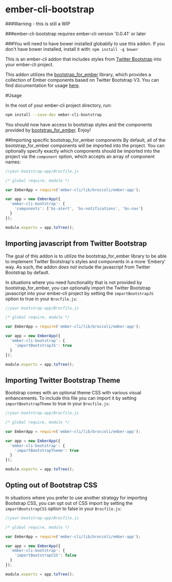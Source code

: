 ember-cli-bootstrap
===================

###Warning - this is still a WIP

###ember-cli-bootstrap requires ember-cli version '0.0.41' or later

###You will need to have bower installed globablly to use this addon.
If you don't have bower installed, install it with:
`npm install -g bower`

This is an ember-cli addon that includes styles from [Twitter Bootstrap](http://getbootstrap.com/) into your ember-cli project.

This addon utilizes the [bootstrap_for_ember](https://github.com/ember-addons/bootstrap-for-ember) library, which provides a collection of Ember components based on Twitter Bootstrap V3.
You can find documentation for usage [here](https://github.com/ember-addons/bootstrap-for-ember).

#Usage

In the root of your ember-cli project directory, run:
```bash
npm install --save-dev ember-cli-bootstrap
```

You should now have access to bootstrap styles and the components
provided by [bootstrap_for_ember](https://github.com/ember-addons/bootstrap-for-ember). Enjoy!

##Importing specific bootstrap_for_ember components
By default, all of the bootstrap_for_ember components will be imported
into the project. You can optionally specify exactly which components
should be imported into the project via the `component` option, which
accepts an array of component names:


```javascript
//your-bootstrap-app/Brocfile.js

/* global require, module */

var EmberApp = require('ember-cli/lib/broccoli/ember-app');

var app = new EmberApp({
  'ember-cli-bootstrap': {
    'components': ['bs-alert', 'bs-notifications', 'bs-nav']
  }
});

module.exports = app.toTree();
```


## Importing javascript from Twitter Bootstrap
The goal of this addon is to utilize the bootstrap_for_ember library to
be able to implement Twitter Bootstrap's styles and components in a more
'Embery' way. As such, the addon *does not* include the javascript from
Twitter Bootstrap by default.

In situations where you need functionality that is not provided by
bootstrap_for_ember, you can optionally import the Twitter Bootstrap
javascript into your ember-cli project by setting the
`importBootstrapJS` option to true in your `Brocfile.js`:

```javascript
//your-bootstrap-app/Brocfile.js

/* global require, module */

var EmberApp = require('ember-cli/lib/broccoli/ember-app');

var app = new EmberApp({
  'ember-cli-bootstrap': {
    'importBootstrapJS': true
  }
});

module.exports = app.toTree();
```

## Importing Twitter Bootstrap Theme
Bootstrap comes with an optional theme CSS with various visual enhancements.  To include this file you can import it by setting `importBootstrapTheme` to true in your `Brocfile.js`:

```javascript
//your-bootstrap-app/Brocfile.js

/* global require, module */

var EmberApp = require('ember-cli/lib/broccoli/ember-app');

var app = new EmberApp({
  'ember-cli-bootstrap': {
    'importBootstrapTheme': true
  }
});

module.exports = app.toTree();
```

## Opting out of Bootstrap CSS
In situations where you prefer to use another strategy for importing Bootstrap CSS,
you can opt out of CSS import by setting the `importBootstrapCSS` option to false in your `Brocfile.js`:

```javascript
//your-bootstrap-app/Brocfile.js

/* global require, module */

var EmberApp = require('ember-cli/lib/broccoli/ember-app');

var app = new EmberApp({
  'ember-cli-bootstrap': {
    'importBootstrapCSS': false
  }
});

module.exports = app.toTree();
```
